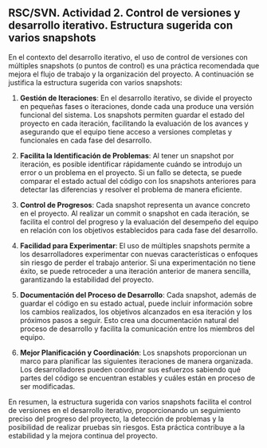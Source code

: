 ## RSC/SVN. Actividad 2. Control de versiones y desarrollo iterativo. Estructura sugerida con varios snapshots

En el contexto del desarrollo iterativo, el uso de control de versiones con múltiples snapshots (o puntos de control) es una práctica recomendada que mejora el flujo de trabajo y la organización del proyecto. A continuación se justifica la estructura sugerida con varios snapshots:

1. **Gestión de Iteraciones**: En el desarrollo iterativo, se divide el proyecto en pequeñas fases o iteraciones, donde cada una produce una versión funcional del sistema. Los snapshots permiten guardar el estado del proyecto en cada iteración, facilitando la evaluación de los avances y asegurando que el equipo tiene acceso a versiones completas y funcionales en cada fase del desarrollo.

2. **Facilita la Identificación de Problemas**: Al tener un snapshot por iteración, es posible identificar rápidamente cuándo se introdujo un error o un problema en el proyecto. Si un fallo se detecta, se puede comparar el estado actual del código con los snapshots anteriores para detectar las diferencias y resolver el problema de manera eficiente.

3. **Control de Progresos**: Cada snapshot representa un avance concreto en el proyecto. Al realizar un commit o snapshot en cada iteración, se facilita el control del progreso y la evaluación del desempeño del equipo en relación con los objetivos establecidos para cada fase del desarrollo.

4. **Facilidad para Experimentar**: El uso de múltiples snapshots permite a los desarrolladores experimentar con nuevas características o enfoques sin riesgo de perder el trabajo anterior. Si una experimentación no tiene éxito, se puede retroceder a una iteración anterior de manera sencilla, garantizando la estabilidad del proyecto.

5. **Documentación del Proceso de Desarrollo**: Cada snapshot, además de guardar el código en su estado actual, puede incluir información sobre los cambios realizados, los objetivos alcanzados en esa iteración y los próximos pasos a seguir. Esto crea una documentación natural del proceso de desarrollo y facilita la comunicación entre los miembros del equipo.

6. **Mejor Planificación y Coordinación**: Los snapshots proporcionan un marco para planificar las siguientes iteraciones de manera organizada. Los desarrolladores pueden coordinar sus esfuerzos sabiendo qué partes del código se encuentran estables y cuáles están en proceso de ser modificadas.

En resumen, la estructura sugerida con varios snapshots facilita el control de versiones en el desarrollo iterativo, proporcionando un seguimiento preciso del progreso del proyecto, la detección de problemas y la posibilidad de realizar pruebas sin riesgos. Esta práctica contribuye a la estabilidad y la mejora continua del proyecto.
